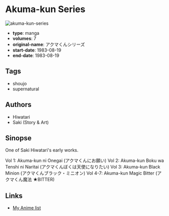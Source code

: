 # Akuma-kun Series

![akuma-kun-series](https://cdn.myanimelist.net/images/manga/1/19263.jpg)

-   **type**: manga
-   **volumes**: 7
-   **original-name**: アクマくんシリーズ
-   **start-date**: 1983-08-19
-   **end-date**: 1983-08-19

## Tags

-   shoujo
-   supernatural

## Authors

-   Hiwatari
-   Saki (Story & Art)

## Sinopse

One of Saki Hiwatari's early works.

Vol 1: Akuma-kun ni Onegai (アクマくんにお願い)
Vol 2: Akuma-kun Boku wa Tenshi ni Naritai (アクマくんぼくは天使になりたい)
Vol 3: Akuma-kun Black Minion (アクマくんブラック・ミニオン)
Vol 4-7: Akuma-kun Magic Bitter (アクマくん魔法 ★BITTER)

## Links

-   [My Anime list](https://myanimelist.net/manga/13652/Akuma-kun_Series)
